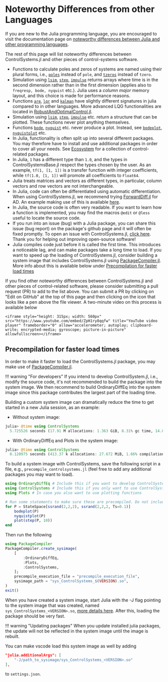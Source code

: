 # Noteworthy Differences from other Languages
If you are new to the Julia programming language, you are encouraged to visit the documentation page on [noteworthy differences between Julia and other programming languages](https://docs.julialang.org/en/v1/manual/noteworthy-differences/).

The rest of this page will list noteworthy differences between ControlSystems.jl and other pieces of control-systems software.

- Functions to calculate poles and zeros of systems are named using their plural forms, i.e., [`poles`](@ref) instead of `pole`, and [`tzeros`](@ref) instead of `tzero`.
- Simulation using [`lsim`](@ref), [`step`](@ref), [`impulse`](@ref) returns arrays where time is in the second dimension rather than in the first dimension (applies also to `freqresp, bode, nyquist` etc.). Julia uses a *column major* memory layout, and this choice is made for performance reasons.
- Functions [`are`](@ref), [`lqr`](@ref) and [`kalman`](@ref) have slightly different signatures in julia compared to in other languages. More advanced LQG functionalities are located in [RobustAndOptimalControl.jl](https://juliacontrol.github.io/RobustAndOptimalControl.jl/dev/).
- Simulation using [`lsim`](@ref), [`step`](@ref), [`impulse`](@ref) etc. return a structure that can be plotted. These functions never plot anything themselves.
- Functions [`bode`](@ref), [`nyquist`](@ref) etc. never produce a plot. Instead, see [`bodeplot`](@ref), [`nyquistplot`](@ref) etc.
- In Julia, functionality is often split up into several different packages. You may therefore have to install and use additional packages in order to cover all your needs. See [Ecosystem](@ref) for a collection of control-related packages.
- In Julia, `1` has a different type than `1.0`, and the types in ControlSystemsBase.jl respect the types chosen by the user. As an example, `tf(1, [1, 1])` is a transfer function with integer coefficients, while `tf(1.0, [1, 1])` will promote all coefficients to `Float64`.
- Julia treats matrices and vectors as different types, in particular, column vectors and row vectors are not interchangeable. 
- In Julia, code can often be differentiated using automatic differentiation. When using ControlSystems.jl, we recommend trying [ForwardDiff.jl](https://github.com/JuliaDiff/ForwardDiff.jl/) for AD. An example making use of this is available [here](https://github.com/JuliaControl/ControlExamples.jl/blob/master/autotuning.ipynb).
- In Julia, the source code is often very readable. If you want to learn how a function is implemented, you may find the macros `@edit` or `@less` useful to locate the source code.
- If you run into an issue (bug) with a Julia package, you can share this issue (bug report) on the package's github page and it will often be fixed promptly. To open an issue with ControlSystems.jl, [click here](https://github.com/JuliaControl/ControlSystems.jl/issues/new/choose). Thank you for helping out improving open-source software!
- Julia compiles code just before it is called the first time. This introduces a noticeable lag, and can make packages take a long time to load. If you want to speed up the loading of ControlSystems.jl, consider building a system image that includes ControlSystems.jl using [PackageCompiler.jl](https://julialang.github.io/PackageCompiler.jl/stable/). More info about this is available below under [Precompilation for faster load times](@ref)


If you find other noteworthy differences between ControlSystems.jl and other pieces of control-related software, please consider submitting a pull request (PR) to add to the list above. You can submit a PR by clicking on "Edit on GitHub" at the top of this page and then clicking on the icon that looks like a pen above the file viewer. A two-minute video on this process is available below
```@raw html
<iframe style="height: 315px; width: 560px" src="https://www.youtube.com/embed/ZpH1ry8qqfw" title="YouTube video player" frameborder="0" allow="accelerometer; autoplay; clipboard-write; encrypted-media; gyroscope; picture-in-picture" allowfullscreen></iframe>
```

## Precompilation for faster load times
In order to make it faster to load the ControlSystems.jl package, you may make use of [PackageCompiler.jl](https://julialang.github.io/PackageCompiler.jl/stable/). 

!!! warning "For developers"
    If you intend to develop ControlSystem.jl, i.e., modify the source code, it's not recommended to build the package into the system image. We then recommend to build OrdinaryDiffEq into the system image since this package contributes the largest part of the loading time.

Building a custom system image can dramatically reduce the time to get started in a new Julia session, as an example:

- Without system image:
```julia
julia> @time using ControlSystems
  5.725526 seconds (17.91 M allocations: 1.363 GiB, 8.31% gc time, 14.86% compilation time)
```

- With OrdinaryDiffEq and Plots in the system image:
```julia
julia> @time using ControlSystems
  0.120975 seconds (413.37 k allocations: 27.672 MiB, 1.66% compilation time)
```


To build a system image with ControlSystems, save the following script in a file, e.g., `precompile_controlsystems.jl` (feel free to add any additional packages you may want to load).
```julia
using OrdinaryDiffEq # Include this if you want to develop ControlSystems.jl
using ControlSystems # Include this if you only want to use ControlSystems.jl
using Plots # In case you also want to use plotting functions

# Run some statements to make sure these are precompiled. Do not include this if you want to develop ControlSystems.jl
for P = StateSpace[ssrand(2,2,2), ssrand(2,2,2, Ts=0.1)]
    bodeplot(P)
    nyquistplot(P)
    plot(step(P, 10))
end
```

Then run the following
```julia
using PackageCompiler
PackageCompiler.create_sysimage(
    [
        :OrdinaryDiffEq,
        :Plots,
        :ControlSystems,
    ];
    precompile_execution_file = "precompile_execution_file",
    sysimage_path = "sys_ControlSystems_$(VERSION).so",
)
exit()
```

When you have created a system image, start Julia with the -J flag pointing to the system image that was created, named `sys_ControlSystems_<VERSION>.so`, [more details here](https://julialang.github.io/PackageCompiler.jl/dev/sysimages.html#Creating-a-sysimage-using-PackageCompiler). After this, loading the package should be very fast.

!!! warning "Updating packages"
    When you update installed julia packages, the update will not be reflected in the system image until the image is rebuilt. 

You can make vscode load this system image as well by adding
```json
"julia.additionalArgs": [
    "-J/path_to_sysimage/sys_ControlSystems_<VERSION>.so"
],
```
to `settings.json`.